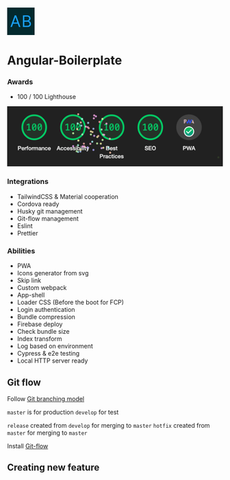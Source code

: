 <p align="left">
<img src="src/assets/imgs/logo.svg" width="64" alt="Logo">
</p>

# Angular-Boilerplate


### Awards
- 100 / 100 Lighthouse

![img.png](src/assets/imgs/README/lighthouse-100.png)

### Integrations 
- TailwindCSS & Material cooperation
- Cordova ready
- Husky git management
- Git-flow management
- Eslint
- Prettier

### Abilities
- PWA
- Icons generator from svg
- Skip link
- Custom webpack
- App-shell
- Loader CSS (Before the boot for FCP)
- Login authentication
- Bundle compression
- Firebase deploy
- Check bundle size
- Index transform
- Log based on environment
- Cypress & e2e testing
- Local HTTP server ready

Git flow
---
Follow [Git branching model](https://nvie.com/posts/a-successful-git-branching-model/)

`master` is for production
`develop` for test

`release` created from `develop` for merging to `master`
`hotfix` created from `master` for merging to `master`

Install [Git-flow](https://github.com/nvie/gitflow/wiki/Installation)

## Creating new feature
